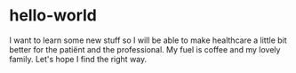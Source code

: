 # hello-world

I want to learn some new stuff so I will be able to make healthcare a little bit better for the patiënt and the professional. My fuel is coffee and my lovely family. Let's hope I find the right way.
